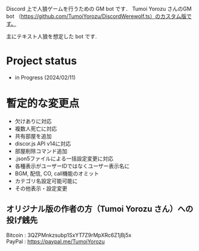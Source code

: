 
Discord 上で人狼ゲームを行うための GM bot です．
Tumoi Yorozu さんのGM bot （https://github.com/TumoiYorozu/DiscordWerewolf.ts）のカスタム版です。

主にテキスト人狼を想定した bot です.

# Project status
* in Progress (2024/02/11)

# 暫定的な変更点
* 欠けありに対応
* 複数人死亡に対応
* 共有部屋を追加
* discor.js API v14に対応
* 部屋削除コマンド追加
* .json5ファイルによる一括設定変更に対応
* 各種表示がユーザーIDではなくユーザー表示名に
* BGM, 配信, CO, call機能のオミット
* カテゴリ名設定可能可能に
* その他表示・設定変更

## オリジナル版の作者の方（Tumoi Yorozu さん）への投げ銭先
Bitcoin : 3QZPMnkzsubp1SxYT7Z9rMpXRc6Z1jBj5x  
PayPal : https://paypal.me/TumoiYorozu   

